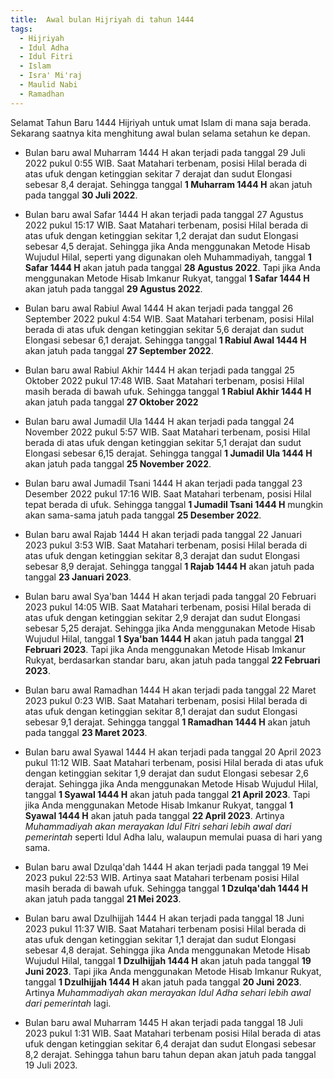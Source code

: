 ```yaml
---
title:  Awal bulan Hijriyah di tahun 1444
tags:
  - Hijriyah
  - Idul Adha
  - Idul Fitri
  - Islam
  - Isra' Mi'raj
  - Maulid Nabi
  - Ramadhan
---
```


Selamat Tahun Baru 1444 Hijriyah untuk umat Islam di mana saja berada. Sekarang saatnya kita menghitung awal bulan selama setahun ke depan.

<!--more-->

- Bulan baru awal Muharram 1444 H akan terjadi pada tanggal 29 Juli 2022 pukul 0:55 WIB. Saat Matahari terbenam, posisi Hilal berada di atas ufuk dengan ketinggian sekitar 7 derajat dan sudut Elongasi sebesar 8,4 derajat. Sehingga tanggal **1 Muharram 1444 H** akan jatuh pada tanggal **30 Juli 2022**.

- Bulan baru awal Safar 1444 H akan terjadi pada tanggal 27 Agustus 2022 pukul 15:17 WIB. Saat Matahari terbenam, posisi Hilal berada di atas ufuk dengan ketinggian sekitar 1,2 derajat dan sudut Elongasi sebesar 4,5 derajat. Sehingga jika Anda menggunakan Metode Hisab Wujudul Hilal, seperti yang digunakan oleh Muhammadiyah, tanggal **1 Safar 1444 H** akan jatuh pada tanggal **28 Agustus 2022**. Tapi jika Anda menggunakan Metode Hisab Imkanur Rukyat, tanggal **1 Safar 1444 H** akan jatuh pada tanggal **29 Agustus 2022**.

- Bulan baru awal Rabiul Awal 1444 H akan terjadi pada tanggal 26 September 2022 pukul 4:54 WIB. Saat Matahari terbenam, posisi Hilal berada di atas ufuk dengan ketinggian sekitar 5,6 derajat dan sudut Elongasi sebesar 6,1 derajat. Sehingga tanggal **1 Rabiul Awal 1444 H** akan jatuh pada tanggal **27 September 2022**.

- Bulan baru awal Rabiul Akhir 1444 H akan terjadi pada tanggal 25 Oktober 2022 pukul 17:48 WIB. Saat Matahari terbenam, posisi Hilal masih berada di bawah ufuk. Sehingga tanggal **1 Rabiul Akhir 1444 H** akan jatuh pada tanggal **27 Oktober 2022**

- Bulan baru awal Jumadil Ula 1444 H akan terjadi pada tanggal 24 November 2022 pukul 5:57 WIB. Saat Matahari terbenam, posisi Hilal berada di atas ufuk dengan ketinggian sekitar 5,1 derajat dan sudut Elongasi sebesar 6,15 derajat. Sehingga tanggal **1 Jumadil Ula 1444 H** akan jatuh pada tanggal **25 November 2022**.

- Bulan baru awal Jumadil Tsani 1444 H akan terjadi pada tanggal 23 Desember 2022 pukul 17:16 WIB. Saat Matahari terbenam, posisi Hilal tepat berada di ufuk. Sehingga tanggal **1 Jumadil Tsani 1444 H** mungkin akan sama-sama jatuh pada tanggal **25 Desember 2022**.

- Bulan baru awal Rajab 1444 H akan terjadi pada tanggal 22 Januari 2023 pukul 3:53 WIB. Saat Matahari terbenam, posisi Hilal berada di atas ufuk dengan ketinggian sekitar 8,3 derajat dan sudut Elongasi sebesar 8,9 derajat. Sehingga tanggal **1 Rajab 1444 H** akan jatuh pada tanggal **23 Januari 2023**.

- Bulan baru awal Sya'ban 1444 H akan terjadi pada tanggal 20 Februari 2023 pukul 14:05 WIB. Saat Matahari terbenam, posisi Hilal berada di atas ufuk dengan ketinggian sekitar 2,9 derajat dan sudut Elongasi sebesar 5,25 derajat. Sehingga jika Anda menggunakan Metode Hisab Wujudul Hilal, tanggal **1 Sya'ban 1444 H** akan jatuh pada tanggal **21 Februari 2023**. Tapi jika Anda menggunakan Metode Hisab Imkanur Rukyat, berdasarkan standar baru, akan jatuh pada tanggal **22 Februari 2023**.

- Bulan baru awal Ramadhan 1444 H akan terjadi pada tanggal 22 Maret 2023 pukul 0:23 WIB. Saat Matahari terbenam, posisi Hilal berada di atas ufuk dengan ketinggian sekitar 8,1 derajat dan sudut Elongasi sebesar 9,1 derajat. Sehingga tanggal **1 Ramadhan 1444 H** akan jatuh pada tanggal **23 Maret 2023**.

- Bulan baru awal Syawal 1444 H akan terjadi pada tanggal 20 April 2023 pukul 11:12 WIB. Saat Matahari terbenam, posisi Hilal berada di atas ufuk dengan ketinggian sekitar 1,9 derajat dan sudut Elongasi sebesar 2,6 derajat. Sehingga jika Anda menggunakan Metode Hisab Wujudul Hilal, tanggal **1 Syawal 1444 H** akan jatuh pada tanggal **21 April 2023**. Tapi jika Anda menggunakan Metode Hisab Imkanur Rukyat, tanggal **1 Syawal 1444 H** akan jatuh pada tanggal **22 April 2023**. Artinya *Muhammadiyah akan merayakan Idul Fitri sehari lebih awal dari pemerintah* seperti Idul Adha lalu, walaupun memulai puasa di hari yang sama.

- Bulan baru awal Dzulqa'dah 1444 H akan terjadi pada tanggal 19 Mei 2023 pukul 22:53 WIB. Artinya saat Matahari terbenam posisi Hilal masih berada di bawah ufuk. Sehingga tanggal **1 Dzulqa'dah 1444 H** akan jatuh pada tanggal **21 Mei 2023**.

- Bulan baru awal Dzulhijjah 1444 H akan terjadi pada tanggal 18 Juni 2023 pukul 11:37 WIB. Saat Matahari terbenam posisi Hilal berada di atas ufuk dengan ketinggian sekitar 1,1 derajat dan sudut Elongasi sebesar 4,8 derajat. Sehingga jika Anda menggunakan Metode Hisab Wujudul Hilal, tanggal **1 Dzulhijjah 1444 H** akan jatuh pada tanggal **19 Juni 2023**. Tapi jika Anda menggunakan Metode Hisab Imkanur Rukyat, tanggal **1 Dzulhijjah 1444 H** akan jatuh pada tanggal **20 Juni 2023**. Artinya *Muhammadiyah akan merayakan Idul Adha sehari lebih awal dari pemerintah* lagi.

- Bulan baru awal Muharram 1445 H akan terjadi pada tanggal 18 Juli 2023 pukul 1:31 WIB. Saat Matahari terbenam posisi Hilal berada di atas ufuk dengan ketinggian sekitar 6,4 derajat dan sudut Elongasi sebesar 8,2 derajat. Sehingga tahun baru tahun depan akan jatuh pada tanggal 19 Juli 2023.

